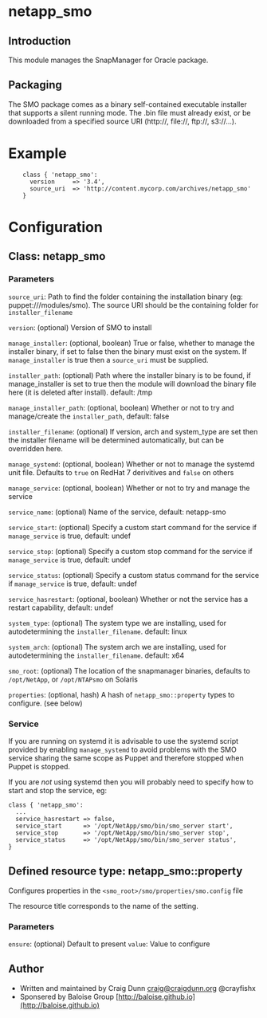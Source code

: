 # netapp_smo


## Introduction 

This module manages the SnapManager for Oracle package.

## Packaging

The SMO package comes as a binary self-contained executable installer that supports a silent running mode.  The .bin file must already exist, or be downloaded from a specified source URI (http://, file://, ftp://, s3://...).

# Example

```
    class { 'netapp_smo':
      version     => '3.4',
      source_uri  => 'http://content.mycorp.com/archives/netapp_smo'
    }
```

# Configuration

## Class: netapp_smo

### Parameters

`source_uri`:
Path to find the folder containing the installation binary (eg: puppet:///modules/smo).  The source URI should be the containing folder for `installer_filename`

`version`: (optional)
Version of SMO to install

`manage_installer`: (optional, boolean)
True or false, whether to manage the installer binary, if set to false then the binary must exist on the system. If `manage_installer` is true then a `source_uri` must be supplied.

`installer_path`: (optional)
Path where the installer binary is to be found, if manage_installer is set to true then the module will download the binary file here (it is deleted after install).  default: /tmp

`manage_installer_path`: (optional, boolean)
Whether or not to try and manage/create the `installer_path`, default: false

`installer_filename`: (optional)
If version, arch and system_type are set then the installer filename will be determined automatically, but can be overridden here.  

`manage_systemd`: (optional, boolean)
Whether or not to manage the systemd unit file.  Defaults to `true` on RedHat 7 derivitives and `false` on others

`manage_service`: (optional, boolean)
Whether or not to try and manage the service

`service_name`: (optional)
Name of the service, default: netapp-smo

`service_start`: (optional)
Specify a custom start command for the service if `manage_service` is true, default: undef

`service_stop`: (optional)
Specify a custom stop command for the service if `manage_service` is true, default: undef

`service_status`: (optional)
Specify a custom status  command for the service if `manage_service` is true, default: undef

`service_hasrestart`: (optional, boolean)
Whether or not the service has a restart capability, default: undef

`system_type`: (optional)
The system type we are installing, used for autodetermining the `installer_filename`. default: linux

`system_arch`: (optional)
The system arch we are installing, used for autodetermining the `installer_filename`. default: x64

`smo_root`: (optional)
The location of the snapmanager binaries, defaults to `/opt/NetApp`, or `/opt/NTAPsmo` on Solaris

`properties`: (optional, hash)
A hash of `netapp_smo::property` types to configure. (see below)

### Service

If you are running on systemd it is advisable to use the systemd script provided by enabling `manage_systemd` to avoid problems with the SMO service sharing the same scope as Puppet and therefore stopped when Puppet is stopped. 

If you are _not_ using systemd then you will probably need to specify how to start and stop the service, eg:

```puppet
class { 'netapp_smo':
  ...
  service_hasrestart => false,
  service_start      => '/opt/NetApp/smo/bin/smo_server start',
  service_stop       => '/opt/NetApp/smo/bin/smo_server stop',
  service_status     => '/opt/NetApp/smo/bin/smo_server status',
}
```


## Defined resource type: netapp_smo::property

Configures properties in the `<smo_root>/smo/properties/smo.config` file

The resource title corresponds to the name of the setting.

### Parameters

`ensure`: (optional)  Default to present
`value`: Value to configure


## Author

* Written and maintained by Craig Dunn <craig@craigdunn.org> @crayfishx
* Sponsered by Baloise Group [http://baloise.github.io](http://baloise.github.io)
